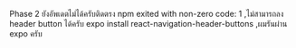 Phase 2 ยังอัพเดตไม่ได้ครับติดตรง npm exited with non-zero code: 1
,ไม่สามารถลง header button ได้ครับ expo install react-navigation-header-buttons
,ผมรันผ่าน expo ครับ

